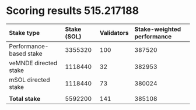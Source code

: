 # Scoring results 515.217188

| Stake type              | Stake (SOL) | Validators | Stake-weighted performance |
|:------------------------|:------------|:-----------|:---------------------------|
| Performance-based stake | 3355320     | 100        | 387520                     |
| veMNDE directed stake   | 1118440     | 32         | 382953                     |
| mSOL directed stake     | 1118440     | 73         | 380024                     |
|                         |             |            |                            |
| **Total stake**         | 5592200     | 141        | 385108                     |

